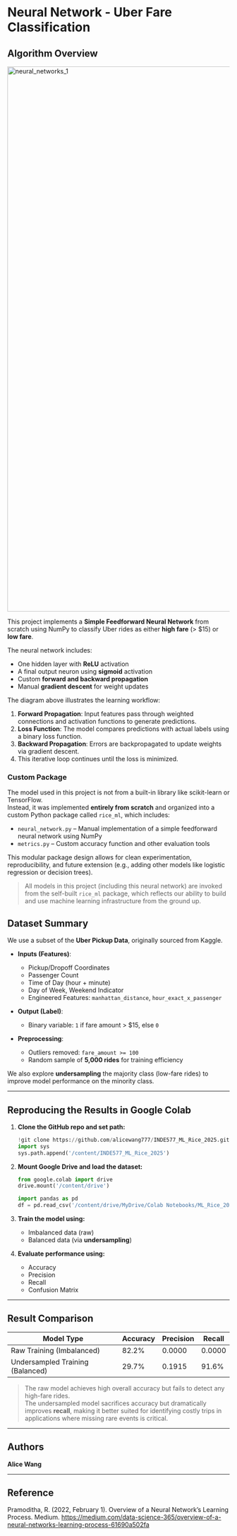 # Neural Network - Uber Fare Classification

## Algorithm Overview

<img width="1235" alt="neural_networks_1" src="https://github.com/user-attachments/assets/8448ffc1-83aa-4d00-9ca5-201cad7a8fb9" />

This project implements a **Simple Feedforward Neural Network** from scratch using NumPy to classify Uber rides as either **high fare** (> $15) or **low fare**.

The neural network includes:
- One hidden layer with **ReLU** activation
- A final output neuron using **sigmoid** activation
- Custom **forward and backward propagation**
- Manual **gradient descent** for weight updates

The diagram above illustrates the learning workflow:
1. **Forward Propagation**: Input features pass through weighted connections and activation functions to generate predictions.
2. **Loss Function**: The model compares predictions with actual labels using a binary loss function.
3. **Backward Propagation**: Errors are backpropagated to update weights via gradient descent.
4. This iterative loop continues until the loss is minimized.

### Custom Package

The model used in this project is not from a built-in library like scikit-learn or TensorFlow.  
Instead, it was implemented **entirely from scratch** and organized into a custom Python package called `rice_ml`, which includes:

- `neural_network.py` – Manual implementation of a simple feedforward neural network using NumPy  
- `metrics.py` – Custom accuracy function and other evaluation tools

This modular package design allows for clean experimentation, reproducibility, and future extension (e.g., adding other models like logistic regression or decision trees).

> All models in this project (including this neural network) are invoked from the self-built `rice_ml` package, which reflects our ability to build and use machine learning infrastructure from the ground up.


## Dataset Summary

We use a subset of the **Uber Pickup Data**, originally sourced from Kaggle.

- **Inputs (Features)**:
  - Pickup/Dropoff Coordinates
  - Passenger Count
  - Time of Day (hour + minute)
  - Day of Week, Weekend Indicator
  - Engineered Features: `manhattan_distance`, `hour_exact_x_passenger`

- **Output (Label)**:
  - Binary variable: `1` if fare amount > $15, else `0`

- **Preprocessing**:
  - Outliers removed: `fare_amount >= 100`
  - Random sample of **5,000 rides** for training efficiency

We also explore **undersampling** the majority class (low-fare rides) to improve model performance on the minority class.

---

## Reproducing the Results in Google Colab

1. **Clone the GitHub repo and set path:**
   ```python
   !git clone https://github.com/alicewang777/INDE577_ML_Rice_2025.git
   import sys
   sys.path.append('/content/INDE577_ML_Rice_2025')
   ```

2. **Mount Google Drive and load the dataset:**
   ```python
   from google.colab import drive
   drive.mount('/content/drive')

   import pandas as pd
   df = pd.read_csv('/content/drive/MyDrive/Colab Notebooks/ML_Rice_2025_Final_Project/uber.csv')
   ```

3. **Train the model using:**
   - Imbalanced data (raw)
   - Balanced data (via **undersampling**)

4. **Evaluate performance using:**
   - Accuracy
   - Precision
   - Recall
   - Confusion Matrix

---

## Result Comparison

| Model Type              | Accuracy | Precision | Recall  |
|-------------------------|----------|-----------|---------|
| Raw Training (Imbalanced)     | 82.2%    | 0.0000    | 0.0000  |
| Undersampled Training (Balanced) | 29.7%    | 0.1915    | 91.6%   |

> The raw model achieves high overall accuracy but fails to detect any high-fare rides.  
> The undersampled model sacrifices accuracy but dramatically improves **recall**, making it better suited for identifying costly trips in applications where missing rare events is critical.

---

## Authors

**Alice Wang**  

---

## Reference

Pramoditha, R. (2022, February 1). Overview of a Neural Network’s Learning Process. Medium. https://medium.com/data-science-365/overview-of-a-neural-networks-learning-process-61690a502fa
